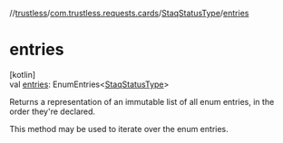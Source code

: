 //[trustless](../../../index.md)/[com.trustless.requests.cards](../index.md)/[StaqStatusType](index.md)/[entries](entries.md)

# entries

[kotlin]\
val [entries](entries.md): EnumEntries&lt;[StaqStatusType](index.md)&gt;

Returns a representation of an immutable list of all enum entries, in the order they're declared.

This method may be used to iterate over the enum entries.
